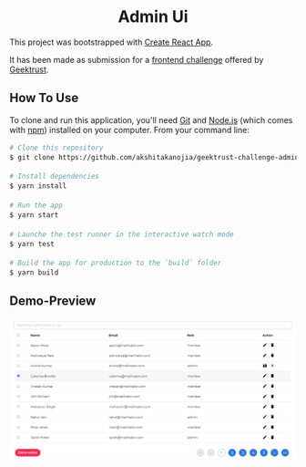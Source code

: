 <h1 align="center">Admin Ui</h1>

This project was bootstrapped with [Create React App](https://github.com/facebook/create-react-app).  

It has been made as submission for a [frontend challenge](https://www.geektrust.in/coding-problem/frontend/adminui) offered by [Geektrust](https://www.geektrust.in/).


## How To Use

To clone and run this application, you'll need [Git](https://git-scm.com) and [Node.js](https://nodejs.org/en/download/) (which comes with [npm](http://npmjs.com)) installed on your computer. From your command line:

```bash
# Clone this repository
$ git clone https://github.com/akshitakanojia/geektrust-challenge-admin-ui

# Install dependencies
$ yarn install

# Run the app
$ yarn start

# Launche the test runner in the interactive watch mode
$ yarn test

# Build the app for production to the `build` folder
$ yarn build
```

## Demo-Preview

![Admin ui screenshot](/src/assets/Screenshot.png?raw=true)